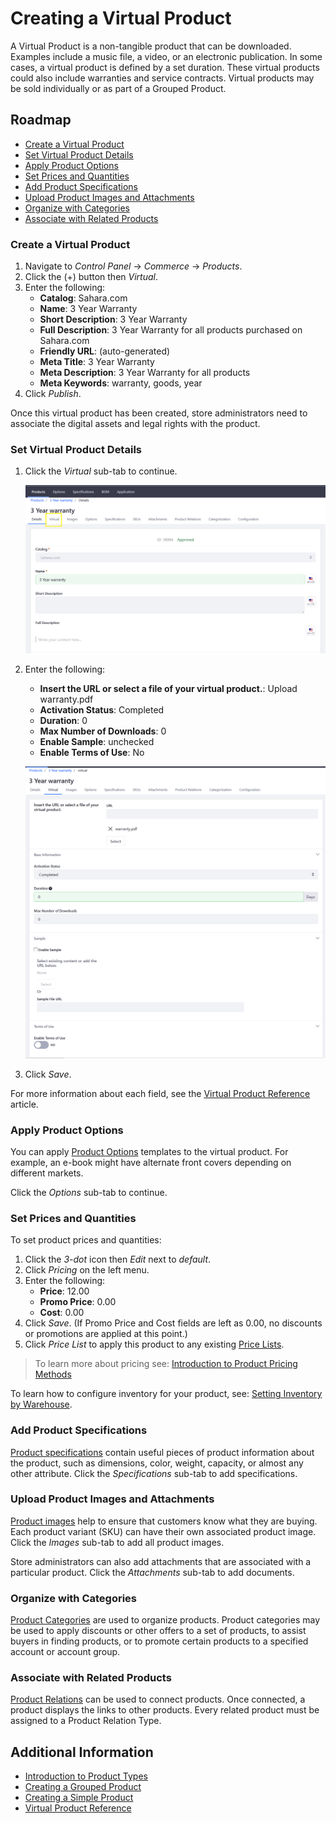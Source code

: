 # Creating a Virtual Product

A Virtual Product is a non-tangible product that can be downloaded. Examples include a music file, a video, or an electronic publication. In some cases, a virtual product is defined by a set duration. These virtual products could also include warranties and service contracts. Virtual products may be sold individually or as part of a Grouped Product.

## Roadmap

* [Create a Virtual Product](#create-a-virtual-product)
* [Set Virtual Product Details](#set-virtual-product-details)
* [Apply Product Options](#apply-product-options)
* [Set Prices and Quantities](#set-prices-and-quantities)
* [Add Product Specifications](#add-product-specifications)
* [Upload Product Images and Attachments](#upload-product-images-and-attachments)
* [Organize with Categories](#organize-with-categories)
* [Associate with Related Products](#associate-with-related-products)

### Create a Virtual Product

1. Navigate to _Control Panel_ → _Commerce_ → _Products_.
1. Click the (+) button then _Virtual_.
1. Enter the following:
    * **Catalog**: Sahara.com
    * **Name**: 3 Year Warranty
    * **Short Description**: 3 Year Warranty
    * **Full Description**: 3 Year Warranty for all products purchased on Sahara.com
    * **Friendly URL**: (auto-generated)
    * **Meta Title**: 3 Year Warranty
    * **Meta Description**: 3 Year Warranty for all products
    * **Meta Keywords**: warranty, goods, year
1. Click _Publish_.

Once this virtual product has been created, store administrators need to associate the digital assets and legal rights with the product.

### Set Virtual Product Details

1. Click the _Virtual_ sub-tab to continue.

   ![Virtual sub-tab](./creating-a-virtual-product/images/01.png)

1. Enter the following:
    * **Insert the URL or select a file of your virtual product.**: Upload warranty.pdf
    * **Activation Status**: Completed
    * **Duration**: 0
    * **Max Number of Downloads**: 0
    * **Enable Sample**: unchecked
    * **Enable Terms of Use**: No

   ![Adding virtual product details](./creating-a-virtual-product/images/02.png)

1. Click _Save_.

For more information about each field, see the [Virtual Product Reference](../catalog/virtual-product-reference.md) article.

### Apply Product Options

You can apply [Product Options](../catalog/customizing-your-product-with-product-options.md) templates to the virtual product. For example, an e-book might have alternate front covers depending on different markets.

Click the _Options_ sub-tab to continue.

### Set Prices and Quantities

To set product prices and quantities:

1. Click the _3-dot_ icon then _Edit_ next to _default_.
1. Click _Pricing_ on the left menu.
1. Enter the following:
    * **Price**: 12.00
    * **Promo Price**: 0.00
    * **Cost**: 0.00
1. Click _Save_. (If Promo Price and Cost fields are left as 0.00, no discounts or promotions are applied at this point.)
1. Click _Price List_ to apply this product to any existing [Price Lists](../../../managing-price/price-lists/adding-products-to-a-price-list/README.md).

>To learn more about pricing see: [Introduction to Product Pricing Methods](../../../managing-price/introduction-to-product-pricing-methods/README.md)

To learn how to configure inventory for your product, see: [Setting Inventory by Warehouse](../../../managing-inventory/setting-inventory-by-warehouse/README.md).

### Add Product Specifications

[Product specifications](../catalog/specifications.md) contain useful pieces of product information about the product, such as dimensions, color, weight, capacity, or almost any other attribute. Click the _Specifications_ sub-tab to add specifications.

### Upload Product Images and Attachments

[Product images](../catalog/product-images.md) help to ensure that customers know what they are buying. Each product variant (SKU) can have their own associated product image. Click the _Images_ sub-tab to add all product images.

Store administrators can also add attachments that are associated with a particular product. Click the _Attachments_ sub-tab to add documents.

### Organize with Categories

[Product Categories](../catalog/creating-a-new-product-category.md) are used to organize products. Product categories may be used to apply discounts or other offers to a set of products, to assist buyers in finding products, or to promote certain products to a specified account or account group.

### Associate with Related Products

[Product Relations](../../product-information/product-relations/README.md) can be used to connect products. Once connected, a product displays the links to other products. Every related product must be assigned to a Product Relation Type.

## Additional Information

* [Introduction to Product Types](../catalog/introduction-to-product-types.md)
* [Creating a Grouped Product](../catalog/creating-a-grouped-product.md)
* [Creating a Simple Product](../catalog/creating-a-simple-product.md)
* [Virtual Product Reference](../catalog/virtual-product-reference.md)
